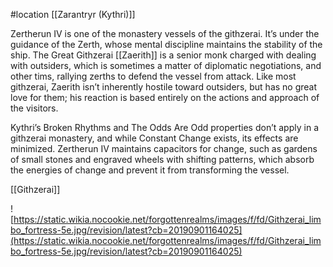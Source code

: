 #location [[Zarantryr (Kythri)]]

Zertherun IV is one of the monastery vessels of the githzerai. It’s under the guidance of the Zerth, whose mental discipline maintains the stability of the ship. The Great Githzerai [[Zaerith]] is a senior monk charged with dealing with outsiders, which is sometimes a matter of diplomatic negotiations, and other tims, rallying zerths to defend the vessel from attack. Like most githzerai, Zaerith isn’t inherently hostile toward outsiders, but has no great love for them; his reaction is based entirely on the actions and approach of the visitors.

Kythri’s Broken Rhythms and The Odds Are Odd properties don’t apply in a githzerai monastery, and while Constant Change exists, its effects are minimized. Zertherun IV maintains capacitors for change, such as gardens of small stones and engraved wheels with shifting patterns, which absorb the energies of change and prevent it from transforming the vessel.

[[Githzerai]]

![https://static.wikia.nocookie.net/forgottenrealms/images/f/fd/Githzerai_limbo_fortress-5e.jpg/revision/latest?cb=20190901164025](https://static.wikia.nocookie.net/forgottenrealms/images/f/fd/Githzerai_limbo_fortress-5e.jpg/revision/latest?cb=20190901164025)